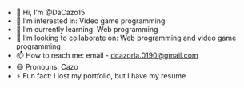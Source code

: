 - 👋 Hi, I’m @DaCazo15
- 👀 I’m interested in: Video game programming
- 🌱 I’m currently learning: Web programming
- 💞️ I’m looking to collaborate on: Web programming and video game programming
- 📫 How to reach me: email - dcazorla.0190@gmail.com
- 😄 Pronouns: Cazo
- ⚡ Fun fact: I lost my portfolio, but I have my resume

<!---
DaCazo15/DaCazo15 is a ✨ special ✨ repository because its `README.md` (this file) appears on your GitHub profile.
You can click the Preview link to take a look at your changes.
--->

